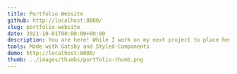 ```yaml
---
title: Portfolio Website
github: http://localhost:8000/
slug: portfolio-website
date: 2021-10-01T00:00:00+00:00
description: You are here! While I work on my next project to place here, I figured I'd highlight my portfolio as a project since I had to learn Gatsby and GraphiQL to create it.
tools: Made with Gatsby and Styled-Components
demo: http://localhost:8000/
thumb: ../images/thumbs/portfolio-thumb.png
---
```


